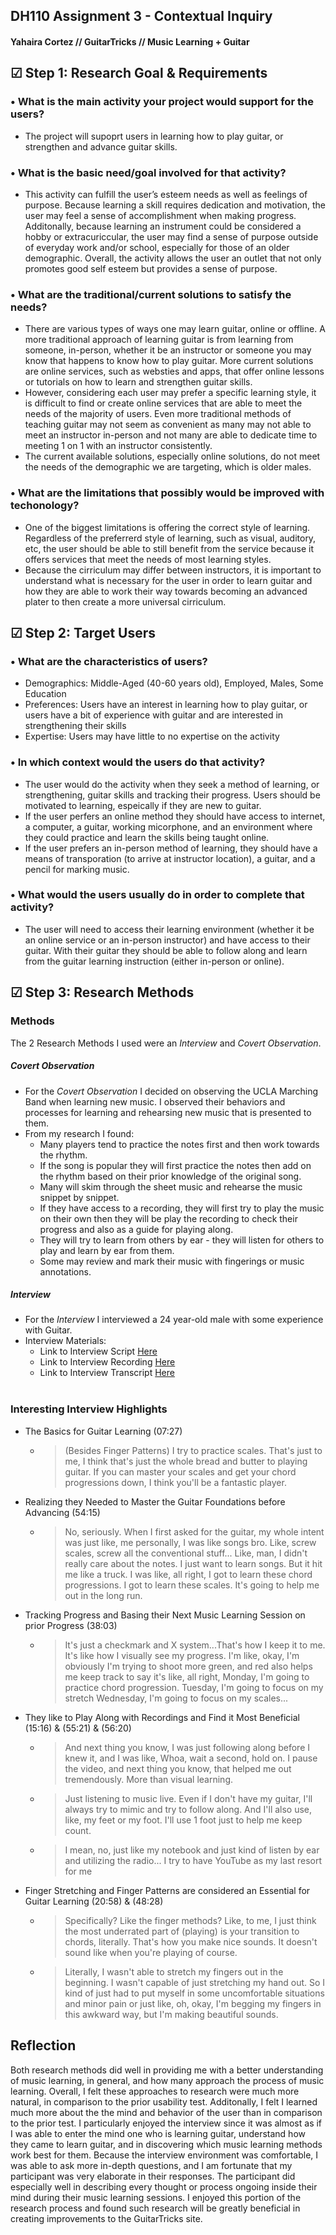 ## DH110 Assignment 3 - Contextual Inquiry 

#### Yahaira Cortez // GuitarTricks // Music Learning + Guitar

## ☑ Step 1: Research Goal & Requirements 
### •  What is the main activity your project would support for the users?
  - The project will supoprt users in learning how to play guitar, or strengthen and advance guitar skills. 
### •  What is the basic need/goal involved for that activity? 
  -  This activity can fulfill the user’s esteem needs as well as feelings of purpose. Because learning a skill requires dedication and motivation, the user may feel a sense of accomplishment when making progress. Additonally, because learning an instrument could be considered a hobby or extracuriccular, the user may find a sense of purpose outside of everyday work and/or school, especially for those of an older demographic. Overall, the activity allows the user an outlet that not only promotes good self esteem but provides a sense of purpose. 
### • What are the traditional/current solutions to satisfy the needs?
  - There are various types of ways one may learn guitar, online or offline. A more traditional approach of learning guitar is from learning from someone, in-person, whether it be an instructor or someone you may know that happens to know how to play guitar. More current solutions are online services, such as websties and apps, that offer online lessons or tutorials on how to learn and strengthen guitar skills. 
  - However, considering each user may prefer a specific learning style, it is difficult to find or create online services that are able to meet the needs of the majority of users. Even more traditional methods of teaching guitar may not seem as convenient as many may not able to meet an instructor in-person and not many are able to dedicate time to meeting 1 on 1 with an instructor consistently. 
  - The current available solutions, especially online solutions, do not meet the needs of the demographic we are targeting, which is older males. 
  
### • What are the limitations that possibly would be improved with techonology?
  - One of the biggest limitations is offering the correct style of learning. Regardless of the preferrerd style of learning, such as visual, auditory, etc, the user should be able to still benefit from the service because it offers services that meet the needs of most learning styles.
  - Because the cirriculum may differ between instructors, it is important to understand what is necessary for the user in order to learn guitar and how they are able to work their way towards becoming an advanced plater to then create a more universal cirriculum. <br>


## ☑ Step 2: Target Users
### •  What are the characteristics of users?
  - Demographics: Middle-Aged (40-60 years old), Employed, Males, Some Education
  - Preferences: Users have an interest in learning how to play guitar, or users have a bit of experience with guitar and are interested in strengthening their skills 
  - Expertise: Users may have little to no expertise on the activity
 ### •  In which context would the users do that activity?
 - The user would do the activity when they seek a method of learning, or strengthening, guitar skills and tracking their progress. Users should be motivated to learning, espeically if they are new to guitar. 
 - If the user perfers an online method they should have access to internet, a computer, a guitar, working micorphone, and an environment where they could practice and learn the skills being taught online. 
 - If the user prefers an in-person method of learning, they should have a means of transporation (to arrive at instructor location), a guitar, and a pencil for marking music. 
 ### • What would the users usually do in order to complete that activity?
 - The user will need to access their learning environment (whether it be an online service or an in-person instructor) and have access to their guitar. With their guitar they should be able to follow along and learn from the guitar learning instruction (either in-person or online). 


## ☑ Step 3: Research Methods
### Methods 
The 2 Research Methods I used were an *Interview* and *Covert Observation*.
##### <b><i>Covert Observation</i></b>
 - For the *Covert Observation* I decided on observing the UCLA Marching Band when learning new music. I observed their behaviors and processes for learning and rehearsing new music that is presented to them. 
 - From my research I found:
    - Many players tend to practice the notes first and then work towards the rhythm. 
    - If the song is popular they will first practice the notes then add on the rhythm based on their prior knowledge of the original song. 
    - Many will skim through the sheet music and rehearse the music snippet by snippet. 
    - If they have access to a recording, they will first try to play the music on their own then they will be play the recording to check their progress and also as a guide for playing along. 
    - They will try to learn from others by ear - they will listen for others to play and learn by ear from them.
    - Some may review and mark their music with fingerings or music annotations. 
##### <b><i>Interview</i></b>
- For the *Interview* I interviewed a 24 year-old male with some experience with Guitar. 
- Interview Materials:
  - Link to Interview Script  <a href="https://docs.google.com/document/d/12JT0ocrf8QJjBdiC2QBN7wydysijz9JjvD1V0MkigEs/edit?usp=sharing" target="_blank">Here</a><br>
  - Link to Interview Recording  <a href="https://photos.app.goo.gl/dXNWhLtESBVopguK6" target="_blank">Here</a><br>
  - Link to Interview Transcript  <a href="https://docs.google.com/document/d/1oMUcc8f45AGh6XoUJGULzhbbRK-JZ-Ns/edit?usp=sharing&ouid=106112974376931343784&rtpof=true&sd=true" target="_blank">Here</a><br><br>

### Interesting Interview Highlights
- The Basics for Guitar Learning (07:27)
  - > (Besides Finger Patterns) I try to practice scales. That's just to me, I think that's just the whole bread and butter to playing guitar. If you can master your scales and get your chord progressions down, I think you'll be a fantastic player.
- Realizing they Needed to Master the Guitar Foundations before Advancing (54:15)
  - > No, seriously. When I first asked for the guitar, my whole intent was just like, me personally, I was like songs bro. Like, screw scales, screw all the conventional stuff... Like, man, I didn't really care about the notes. I just want to learn songs. But it hit me like a truck. I was like, all right, I got to learn these chord progressions. I got to learn these scales. It's going to help me out in the long run.
- Tracking Progress and Basing their Next Music Learning Session on prior Progress (38:03)
  - > It's just a checkmark and X system...That's how I keep it to me. It's like how I visually see my progress. I'm like, okay, I'm obviously I'm trying to shoot more green, and red also helps me keep track to say it's like, all right, Monday, I'm going to practice chord progression. Tuesday, I'm going to focus on my stretch Wednesday, I'm going to focus on my scales...
- They like to Play Along with Recordings and Find it Most Beneficial (15:16) & (55:21) & (56:20)
  - > And next thing you know, I was just following along before I knew it, and I was like, Whoa, wait a second, hold on. I pause the video, and next thing you know, that helped me out tremendously. More than visual learning.
  - > Just listening to music live. Even if I don't have my guitar, I'll always try to mimic and try to follow along. And I'll also use, like, my feet or my foot. I'll use 1 foot just to help me keep count.
  - > I mean, no, just like my notebook and just kind of listen by ear and utilizing the radio... I try to have YouTube as my last resort for me
- Finger Stretching and Finger Patterns are considered an Essential for Guitar Learning (20:58) & (48:28) 
  - > Specifically? Like the finger methods? Like, to me, I just think the most underrated part of (playing) is your transition to chords, literally. That's how you make nice sounds. It doesn't sound like when you're playing of course. 
  - >  Literally, I wasn't able to stretch my fingers out in the beginning. I wasn't capable of just stretching my hand out. So I kind of just had to put myself in some uncomfortable situations and minor pain or just like, oh, okay, I'm begging my fingers in this awkward way, but I'm making beautiful sounds.

## Reflection
Both research methods did well in providing me with a better understanding of music learning, in general, and how many approach the process of music learning. Overall, I felt these approaches to research were much more natural, in comparison to the prior usability test. Additonally, I felt I learned much more about the the mind and behavior of the user than in comparison to the prior test. I particularly enjoyed the interview since it was almost as if I was able to enter the mind one who is learning guitar, understand how they came to learn guitar, and in discovering which music learning methods work best for them. Because the interview environment was comfortable, I was able to ask more in-depth questions, and I am fortunate that my participant was very elaborate in their responses. The participant did especially well in describing every thought or process ongoing inside their mind during their music learning sessions. I enjoyed this portion of the research process and found such research will be greatly beneficial in creating improvements to the GuitarTricks site. 
